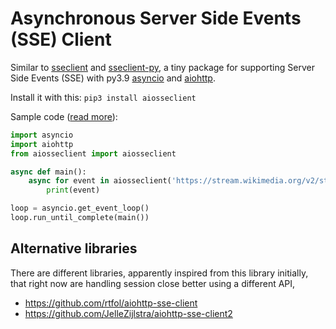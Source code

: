 Asynchronous Server Side Events (SSE) Client 
========================

Similar to [sseclient](https://github.com/btubbs/sseclient) and [sseclient-py](https://github.com/mpetazzoni/sseclient), a tiny package for supporting Server Side Events (SSE) with py3.9 [asyncio](https://www.python.org/dev/peps/pep-3156/) and [aiohttp](http://aiohttp.readthedocs.io/en/stable/).

Install it with this: `pip3 install aiosseclient`

Sample code ([read more](https://wikitech.wikimedia.org/wiki/EventStreams)):
```python
import asyncio
import aiohttp
from aiosseclient import aiosseclient

async def main():
    async for event in aiosseclient('https://stream.wikimedia.org/v2/stream/recentchange'):
        print(event)

loop = asyncio.get_event_loop()
loop.run_until_complete(main())
```

Alternative libraries
---------------------
There are different libraries, apparently inspired from this library initially, that right now are
handling session close better using a different API,

* https://github.com/rtfol/aiohttp-sse-client
* https://github.com/JelleZijlstra/aiohttp-sse-client2
